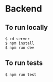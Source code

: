 # Backend

## To run locally
```
$ cd server
$ npm install
$ npm run dev
```

## To run tests
```
$ npm run test
```